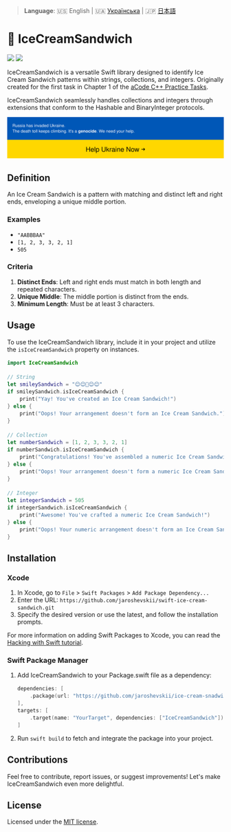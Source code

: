 > **Language**: 🇺🇸 English | 🇺🇦 [Українська](README.uk.md) | 🇯🇵 [日本語](README.ja.md)

# 🍨 IceCreamSandwich

[![](https://img.shields.io/endpoint?url=https%3A%2F%2Fswiftpackageindex.com%2Fapi%2Fpackages%2Fjaroshevskii%2Fswift-ice-cream-sandwich%2Fbadge%3Ftype%3Dswift-versions)](https://swiftpackageindex.com/jaroshevskii/swift-ice-cream-sandwich)
[![](https://img.shields.io/endpoint?url=https%3A%2F%2Fswiftpackageindex.com%2Fapi%2Fpackages%2Fjaroshevskii%2Fswift-ice-cream-sandwich%2Fbadge%3Ftype%3Dplatforms)](https://swiftpackageindex.com/jaroshevskii/swift-ice-cream-sandwich)

IceCreamSandwich is a versatile Swift library designed to identify Ice Cream Sandwich patterns within strings, collections, and integers. Originally created for the first task in Chapter 1 of the [aCode C++ Practice Tasks](https://acode.com.ua/praktika-cpp-1/#toc-0).

IceCreamSandwich seamlessly handles collections and integers through extensions that conform to the Hashable and BinaryInteger protocols.

[![Stand With Ukraine](https://raw.githubusercontent.com/vshymanskyy/StandWithUkraine/main/banner2-direct.svg)](https://vshymanskyy.github.io/StandWithUkraine)

## Definition

An Ice Cream Sandwich is a pattern with matching and distinct left and right ends, enveloping a unique middle portion.

### Examples

- `"AABBBAA"`
- `[1, 2, 3, 3, 2, 1]`
- `505`

### Criteria

1. **Distinct Ends**: Left and right ends must match in both length and repeated characters.
2. **Unique Middle**: The middle portion is distinct from the ends.
3. **Minimum Length**: Must be at least 3 characters.

## Usage

To use the IceCreamSandwich library, include it in your project and utilize the `isIceCreamSandwich` property on instances.

```swift
import IceCreamSandwich

// String
let smileySandwich = "😊😊🍦😊😊"
if smileySandwich.isIceCreamSandwich {
    print("Yay! You've created an Ice Cream Sandwich!")
} else {
    print("Oops! Your arrangement doesn't form an Ice Cream Sandwich.")
}

// Collection
let numberSandwich = [1, 2, 3, 3, 2, 1]
if numberSandwich.isIceCreamSandwich {
    print("Congratulations! You've assembled a numeric Ice Cream Sandwich!")
} else {
    print("Oops! Your arrangement doesn't form a numeric Ice Cream Sandwich.")
}

// Integer
let integerSandwich = 505
if integerSandwich.isIceCreamSandwich {
    print("Awesome! You've crafted a numeric Ice Cream Sandwich!")
} else {
    print("Oops! Your numeric arrangement doesn't form an Ice Cream Sandwich.")
}
```

## Installation

### Xcode

1. In Xcode, go to `File` > `Swift Packages` > `Add Package Dependency...`
2. Enter the URL: `https://github.com/jaroshevskii/swift-ice-cream-sandwich.git`
3. Specify the desired version or use the latest, and follow the installation prompts.

For more information on adding Swift Packages to Xcode, you can read the [Hacking with Swift tutorial](https://www.hackingwithswift.com/books/ios-swiftui/adding-swift-package-dependencies-in-xcode).

### Swift Package Manager

1. Add IceCreamSandwich to your Package.swift file as a dependency:
    
   ```swift
   dependencies: [
       .package(url: "https://github.com/jaroshevskii/ice-cream-snadwich.git", from: "1.0.0"),
   ],
   targets: [
       .target(name: "YourTarget", dependencies: ["IceCreamSandwich"]),
   ]
   ```

2. Run `swift build` to fetch and integrate the package into your project.

## Contributions

Feel free to contribute, report issues, or suggest improvements! Let's make IceCreamSandwich even more delightful.

## License

Licensed under the [MIT license](LICENSE.txt).
